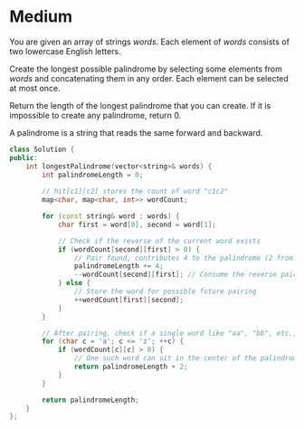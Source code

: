 # Medium

You are given an array of strings $words$. Each element of $words$ consists of two lowercase English letters.

Create the longest possible palindrome by selecting some elements from $words$ and concatenating them in any order. Each element can be selected at most once.

Return the length of the longest palindrome that you can create. If it is impossible to create any palindrome, return 0.

A palindrome is a string that reads the same forward and backward.

```cpp
class Solution {
public:
    int longestPalindrome(vector<string>& words) {
        int palindromeLength = 0;
        
        // hit[c1][c2] stores the count of word "c1c2"
        map<char, map<char, int>> wordCount;

        for (const string& word : words) {
            char first = word[0], second = word[1];

            // Check if the reverse of the current word exists
            if (wordCount[second][first] > 0) {
                // Pair found, contributes 4 to the palindrome (2 from each word)
                palindromeLength += 4;
                --wordCount[second][first]; // Consume the reverse pair
            } else {
                // Store the word for possible future pairing
                ++wordCount[first][second];
            }
        }

        // After pairing, check if a single word like "aa", "bb", etc., can sit in the middle
        for (char c = 'a'; c <= 'z'; ++c) {
            if (wordCount[c][c] > 0) {
                // One such word can sit in the center of the palindrome
                return palindromeLength + 2;
            }
        }

        return palindromeLength;
    }
};
```
